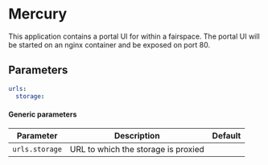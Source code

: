 # Mercury

This application contains a portal UI for within a fairspace. 
The portal UI will be started on an nginx container and be exposed
on port 80.

## Parameters 
```yaml
urls:
  storage:
  ```
#### Generic parameters
| Parameter  | Description  | Default |
|---|---|---|
| `urls.storage` | URL to which the storage is proxied |  |

